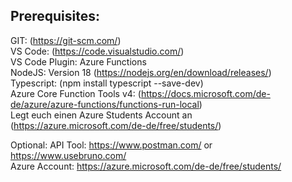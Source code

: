 ## Prerequisites:

GIT: (https://git-scm.com/)    
VS Code: (https://code.visualstudio.com/)    
VS Code Plugin: Azure Functions     
NodeJS: Version 18 (https://nodejs.org/en/download/releases/)    
Typescript: (npm install typescript --save-dev)    
Azure Core Function Tools v4: (https://docs.microsoft.com/de-de/azure/azure-functions/functions-run-local)    
Legt euch einen Azure Students Account an (https://azure.microsoft.com/de-de/free/students/)

Optional: 
API Tool: https://www.postman.com/ or https://www.usebruno.com/    
Azure Account: https://azure.microsoft.com/de-de/free/students/
